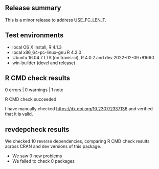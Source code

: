 ## Release summary

This is a minor release to address USE_FC_LEN_T.

## Test environments

* local OS X install, R 4.1.3
* local x86_64-pc-linux-gnu R 4.2.0
* Ubuntu 16.04.7 LTS (on travis-ci), R 4.0.2 and dev 2022-02-09 r81690
* win-builder (devel and release)

## R CMD check results

0 errors | 0 warnings | 1 note

R CMD check succeeded

I have manually checked https://dx.doi.org/10.2307/2337136 and verified that it
is valid.

## revdepcheck results

We checked 10 reverse dependencies, comparing R CMD check results
across CRAN and dev versions of this package.

 * We saw 0 new problems
 * We failed to check 0 packages

